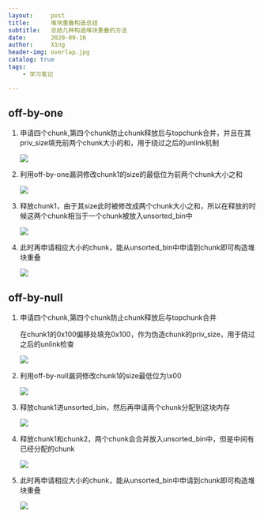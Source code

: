 ```yaml
---
layout:     post
title:      堆块重叠构造总结
subtitle:   总结几种构造堆块重叠的方法
date:       2020-09-16
author:     X1ng
header-img: overlap.jpg
catalog: true
tags:
	- 学习笔记

---
```


## off-by-one

1. 申请四个chunk,第四个chunk防止chunk释放后与topchunk合并，并且在其priv_size填充前两个chunk大小的和，用于绕过之后的unlink机制

    ![](https://tva1.sinaimg.cn/large/007S8ZIlly1gisw55p0q1j30h00qk74o.jpg)

2. 利用off-by-one漏洞修改chunk1的size的最低位为前两个chunk大小之和

    ![](https://tva1.sinaimg.cn/large/007S8ZIlly1gisw5h6i6aj30ey0psjrn.jpg)

3. 释放chunk1，由于其size此时被修改成两个chunk大小之和，所以在释放的时候这两个chunk相当于一个chunk被放入unsorted_bin中

    ![](https://tva1.sinaimg.cn/large/007S8ZIlly1gisw5vk0jjj30l80q6jrv.jpg)

4. 此时再申请相应大小的chunk，能从unsorted_bin中申请到chunk即可构造堆块重叠

    ![](https://tva1.sinaimg.cn/large/007S8ZIlly1gisw72k0goj30is0qiaad.jpg)

## off-by-null

1. 申请四个chunk,第四个chunk防止chunk释放后与topchunk合并

    在chunk1的0x100偏移处填充0x100，作为伪造chunk的priv_size，用于绕过之后的unlink检查

    ![](https://tva1.sinaimg.cn/large/007S8ZIlly1gitbr7vn18j30hq0qut95.jpg)

2. 利用off-by-null漏洞修改chunk1的size最低位为\x00

    ![](https://tva1.sinaimg.cn/large/007S8ZIlly1gitbszrj3aj30eg0qcwer.jpg)

3. 释放chunk1进unsorted_bin，然后再申请两个chunk分配到这块内存

    ![](https://tva1.sinaimg.cn/large/007S8ZIlly1gitbu00ksbj30ei0qamxj.jpg)

4. 释放chunk1和chunk2，两个chunk会合并放入unsorted_bin中，但是中间有已经分配的chunk

    ![](https://tva1.sinaimg.cn/large/007S8ZIlly1gitbx7z6j9j30m60qkq3l.jpg)

5. 此时再申请相应大小的chunk，能从unsorted_bin中申请到chunk即可构造堆块重叠

    ![](https://tva1.sinaimg.cn/large/007S8ZIlly1gitbyllkptj30gi0qu0t1.jpg)